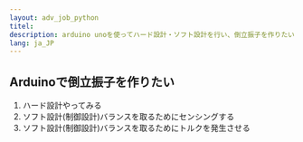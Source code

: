 ```yaml
---
layout: adv_job_python
titel: 
description: arduino unoを使ってハード設計・ソフト設計を行い、倒立振子を作りたい
lang: ja_JP
---
```

## Arduinoで倒立振子を作りたい


1. ハード設計やってみる
2. ソフト設計(制御設計)バランスを取るためにセンシングする
3. ソフト設計(制御設計)バランスを取るためにトルクを発生させる

